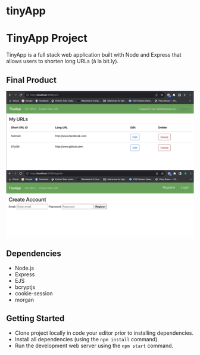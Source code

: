 # tinyApp
# TinyApp Project

TinyApp is a full stack web application built with Node and Express that allows users to shorten long URLs (à la bit.ly).

## Final Product

!["Screenshots of URL Page"](https://raw.githubusercontent.com/brittanyshelley/tinyApp/25e6133546c823c91c5b30b0b2adbe298f5352b6/Docs/URL_page.jpg)
!["Screenshots of Registration Page"](https://raw.githubusercontent.com/brittanyshelley/tinyApp/25e6133546c823c91c5b30b0b2adbe298f5352b6/Docs/register_page.jpg)

## Dependencies

- Node.js
- Express
- EJS
- bcryptjs
- cookie-session
- morgan

## Getting Started

- Clone project locally in code your editor prior to installing dependencies.
- Install all dependencies (using the `npm install` command).
- Run the development web server using the `npm start` command.

